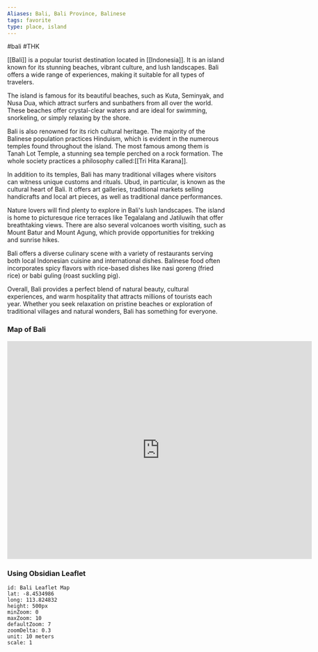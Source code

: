 ```yaml
---
Aliases: Bali, Bali Province, Balinese
tags: favorite
type: place, island
---
```


#bali #THK

[[Bali]] is a popular tourist destination located in [[Indonesia]]. It is an island known for its stunning beaches, vibrant culture, and lush landscapes. Bali offers a wide range of experiences, making it suitable for all types of travelers.

The island is famous for its beautiful beaches, such as Kuta, Seminyak, and Nusa Dua, which attract surfers and sunbathers from all over the world. These beaches offer crystal-clear waters and are ideal for swimming, snorkeling, or simply relaxing by the shore.

Bali is also renowned for its rich cultural heritage. The majority of the Balinese population practices Hinduism, which is evident in the numerous temples found throughout the island. The most famous among them is Tanah Lot Temple, a stunning sea temple perched on a rock formation. The whole society practices a philosophy called:[[Tri Hita Karana]].

In addition to its temples, Bali has many traditional villages where visitors can witness unique customs and rituals. Ubud, in particular, is known as the cultural heart of Bali. It offers art galleries, traditional markets selling handicrafts and local art pieces, as well as traditional dance performances.

Nature lovers will find plenty to explore in Bali's lush landscapes. The island is home to picturesque rice terraces like Tegalalang and Jatiluwih that offer breathtaking views. There are also several volcanoes worth visiting, such as Mount Batur and Mount Agung, which provide opportunities for trekking and sunrise hikes.

Bali offers a diverse culinary scene with a variety of restaurants serving both local Indonesian cuisine and international dishes. Balinese food often incorporates spicy flavors with rice-based dishes like nasi goreng (fried rice) or babi guling (roast suckling pig).

Overall, Bali provides a perfect blend of natural beauty, cultural experiences, and warm hospitality that attracts millions of tourists each year. Whether you seek relaxation on pristine beaches or exploration of traditional villages and natural wonders, Bali has something for everyone.

### Map of Bali

<iframe src="https://www.google.com/maps/embed?pb=!1m18!1m12!1m3!1d1010296.5604997022!2d113.82483198949767!3d-8.453498618463627!2m3!1f0!2f0!3f0!3m2!1i1024!2i768!4f13.1!3m3!1m2!1s0x2dd141d3e8100fa1%3A0x24910fb14b24e690!2sBali!5e0!3m2!1sen!2sid!4v1689251590388!5m2!1sen!2sid" width="700" height="500" style="border:0;" allowfullscreen="" loading="lazy" referrerpolicy="no-referrer-when-downgrade"></iframe>


### Using Obsidian Leaflet


```leaflet
id: Bali Leaflet Map
lat: -8.4534986 
long: 113.824832 
height: 500px 
minZoom: 0
maxZoom: 10
defaultZoom: 7 
zoomDelta: 0.3
unit: 10 meters 
scale: 1 
```
